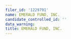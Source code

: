 ```yaml
---
filer_id: '1229791'
name: EMERALD FUND, INC.
candidate_controlled_id: ''
data_warning:
title: EMERALD FUND, INC.
---
```

